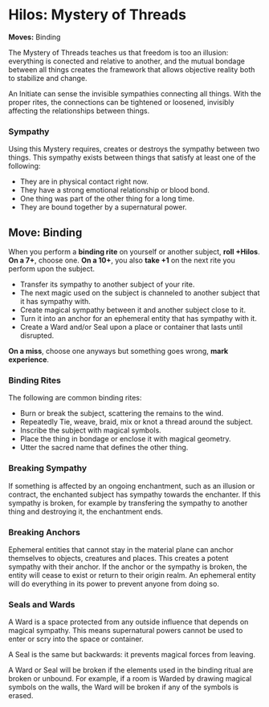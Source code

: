 # Hilos: Mystery of Threads

__Moves:__ Binding

The Mystery of Threads teaches us that freedom is too an illusion: everything is conected and relative to another, and the mutual bondage between all things creates the framework that allows objective reality both to stabilize and change. 

An Initiate can sense the invisible sympathies connecting all things. 
With the proper rites, the connections can be tightened or loosened, invisibly affecting the relationships between things.

### Sympathy

Using this Mystery requires, creates or destroys the sympathy between two things. 
This sympathy exists between things that satisfy at least one of the following:

* They are in physical contact right now.
* They have a strong emotional relationship or blood bond.
* One thing was part of the other thing for a long time.
* They are bound together by a supernatural power.


## Move: Binding

When you perform a __binding rite__ on yourself or another subject, __roll +Hilos__. 
__On a 7+__, choose one.
__On a 10+__, you also __take +1__ on the next rite you perform upon the subject.

* Transfer its sympathy to another subject of your rite.
* The next magic used on the subject is channeled to another subject that it has sympathy with.
* Create magical sympathy between it and another subject close to it.
* Turn it into an anchor for an ephemeral entity that has sympathy with it.
* Create a Ward and/or Seal upon a place or container that lasts until disrupted. 

__On a miss__, choose one anyways but something goes wrong, __mark experience__.

### Binding Rites

The following are common binding rites:

* Burn or break the subject, scattering the remains to the wind.
* Repeatedly Tie, weave, braid, mix or knot a thread around the subject.
* Inscribe the subject with magical symbols.
* Place the thing in bondage or enclose it with magical geometry.
* Utter the sacred name that defines the other thing.

### Breaking Sympathy

If something is affected by an ongoing enchantment, such as an illusion or contract, the enchanted subject has sympathy towards the enchanter. 
If this sympathy is broken, for example by transfering the sympathy to another thing and destroying it, the enchantment ends. 


### Breaking Anchors

Ephemeral entities that cannot stay in the material plane can anchor themselves to objects, creatures and places.
This creates a potent sympathy with their anchor. 
If the anchor or the sympathy is broken, the entity will cease to exist or return to their origin realm.
An ephemeral entity will do everything in its power to prevent anyone from doing so.

### Seals and Wards

A Ward is a space protected from any outside influence that depends on magical sympathy. 
This means supernatural powers cannot be used to enter or scry into the space or container.

A Seal is the same but backwards: it prevents magical forces from leaving.

A Ward or Seal will be broken if the elements used in the binding ritual are broken or unbound.
For example, if a room is Warded by drawing magical symbols on the walls, the Ward will be broken if any of the symbols is erased.
